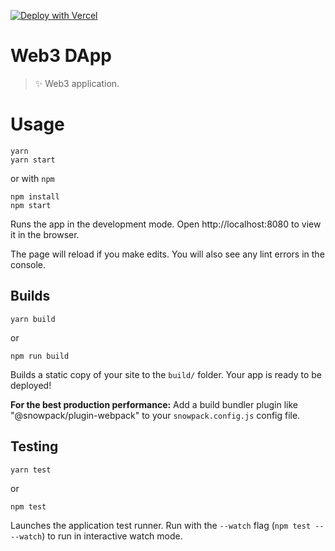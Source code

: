 [![Deploy with Vercel](https://vercel.com/button)](https://vercel.com/new/clone?repository-url=https%3A%2F%2Fgithub.com%2Fluvitale%2Fweb3-dapp)

# Web3 DApp

> ✨ Web3 application.

# Usage

```
yarn
yarn start
```
or with `npm`
```
npm install
npm start
```
Runs the app in the development mode.
Open http://localhost:8080 to view it in the browser.

The page will reload if you make edits.
You will also see any lint errors in the console.

## Builds

```
yarn build
```
or 
```
npm run build
```

Builds a static copy of your site to the `build/` folder.
Your app is ready to be deployed!

**For the best production performance:** Add a build bundler plugin like "@snowpack/plugin-webpack" to your `snowpack.config.js` config file.

## Testing

```
yarn test
```
or
```
npm test
```

Launches the application test runner.
Run with the `--watch` flag (`npm test -- --watch`) to run in interactive watch mode.
